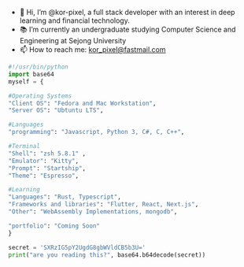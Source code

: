 - 👋 Hi, I’m @kor-pixel, a full stack developer with an interest in deep learning and financial technology.
- 📚 I’m currently an undergraduate studying Computer Science and Engineering at Sejong University
- 📫 How to reach me: kor_pixel@fastmail.com


```python
#!/usr/bin/python
import base64
myself = {

#Operating Systems
"Client OS": "Fedora and Mac Workstation",
"Server OS": "Ubtuntu LTS",

#Languages
"programming": "Javascript, Python 3, C#, C, C++",

#Terminal
"Shell": "zsh 5.8.1" ,
"Emulator": "Kitty",
"Prompt": "Startship",
"Theme": "Espresso",

#Learning
"Languages": "Rust, Typescript",
"Frameworks and libraries": "Flutter, React, Next.js",
"Other": "WebAssembly Implementations, mongodb",

"portfolio": "Coming Soon"
}

secret = 'SXRzIG5pY2UgdG8gbWVldCB5b3U='
print("are you reading this?", base64.b64decode(secret))
```
